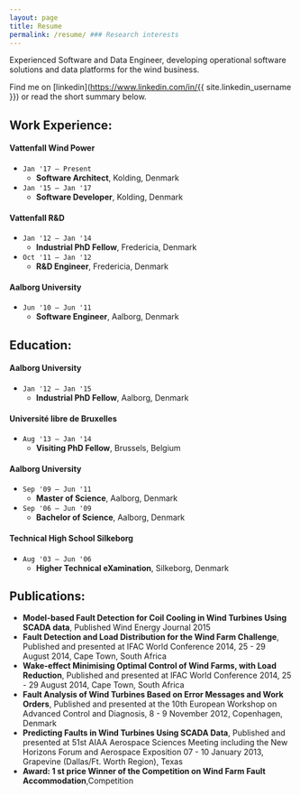 ```yaml
---
layout: page
title: Resume
permalink: /resume/ ### Research interests
---
```


Experienced Software and Data Engineer, developing operational software solutions and data platforms for the wind business.

Find me on [linkedin](https://www.linkedin.com/in/{{ site.linkedin_username }}) or read the short summary below.

## Work Experience:
#### Vattenfall Wind Power
- `Jan '17 – Present`
  - __Software Architect__, Kolding, Denmark
- `Jan '15 – Jan '17`
  - __Software Developer__, Kolding, Denmark

#### Vattenfall R&D
- `Jan '12 – Jan '14`
  - __Industrial PhD Fellow__, Fredericia, Denmark
- `Oct '11 – Jan '12`
  - __R&D Engineer__, Fredericia, Denmark

#### Aalborg University
- `Jun '10 – Jun '11`
  - __Software Engineer__, Aalborg, Denmark

## Education:
#### Aalborg University
- `Jan '12 – Jan '15`
  - __Industrial PhD Fellow__, Aalborg, Denmark

#### Université libre de Bruxelles
- `Aug '13 – Jan '14`
  - __Visiting PhD Fellow__, Brussels, Belgium

#### Aalborg University
- `Sep '09 – Jun '11`
  - __Master of Science__, Aalborg, Denmark
- `Sep '06 – Jun '09`
  - __Bachelor of Science__, Aalborg, Denmark

#### Technical High School Silkeborg
- `Aug '03 – Jun '06`
  - __Higher Technical eXamination__, Silkeborg, Denmark

## Publications:
 - __Model-based Fault Detection for Coil Cooling in Wind Turbines Using SCADA data__, Published Wind Energy Journal 2015
 - __Fault Detection and Load Distribution for the Wind Farm Challenge__, Published and presented at IFAC World Conference 2014, 25 - 29 August 2014, Cape Town, South Africa
 - __Wake-effect Minimising Optimal Control of Wind Farms, with Load Reduction__, Published and presented at IFAC World Conference 2014, 25 - 29 August 2014, Cape Town, South Africa
 - __Fault Analysis of Wind Turbines Based on Error Messages and Work Orders__, Published and presented at the 10th European Workshop on Advanced Control and Diagnosis, 8 - 9 November 2012, Copenhagen, Denmark
 - __Predicting Faults in Wind Turbines Using SCADA Data__, Published and presented at 51st AIAA Aerospace Sciences Meeting including the New Horizons Forum and Aerospace Exposition 07 - 10 January 2013, Grapevine (Dallas/Ft. Worth Region), Texas
 - __Award: 1 st price Winner of the Competition on Wind Farm Fault Accommodation__,Competition
